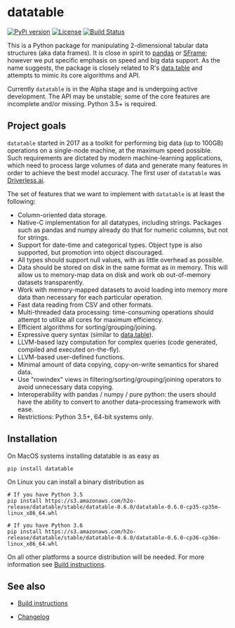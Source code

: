 <!---
  This Source Code Form is subject to the terms of the Mozilla Public
  License, v. 2.0. If a copy of the MPL was not distributed with this
  file, You can obtain one at http://mozilla.org/MPL/2.0/.
-->

# datatable

[![PyPi version](https://img.shields.io/pypi/v/datatable.svg)](https://pypi.org/project/datatable/)
[![License](https://img.shields.io/pypi/l/datatable.svg)](https://github.com/h2oai/datatable/blob/master/LICENSE)
[![Build Status](https://travis-ci.org/h2oai/datatable.svg?branch=master)](https://travis-ci.org/h2oai/datatable)

This is a Python package for manipulating 2-dimensional tabular data structures
(aka data frames). It is close in spirit to [pandas] or [SFrame]; however we
put specific emphasis on speed and big data support. As the name suggests, the
package is closely related to R's [data.table] and attempts to mimic its core
algorithms and API.

Currently `datatable` is in the Alpha stage and is undergoing active
development. The API may be unstable; some of the core features are incomplete
and/or missing. Python 3.5+ is required.


## Project goals

`datatable` started in 2017 as a toolkit for performing big data (up to 100GB)
operations on a single-node machine, at the maximum speed possible. Such
requirements are dictated by modern machine-learning applications, which need
to process large volumes of data and generate many features in order to
achieve the best model accuracy. The first user of `datatable` was [Driverless.ai].

The set of features that we want to implement with `datatable` is at least
the following:

* Column-oriented data storage.
* Native-C implementation for all datatypes, including strings. Packages such as
  pandas and numpy already do that for numeric columns, but not for strings.
* Support for date-time and categorical types. Object type is also supported,
  but promotion into object discouraged.
* All types should support null values, with as little overhead as possible.
* Data should be stored on disk in the same format as in memory. This will allow
  us to memory-map data on disk and work ob out-of-memory datasets transparently.
* Work with memory-mapped datasets to avoid loading into memory more data than
  necessary for each particular operation.
* Fast data reading from CSV and other formats.
* Multi-threaded data processing: time-consuming operations should attempt to
  utilize all cores for maximum efficiency.
* Efficient algorithms for sorting/grouping/joining.
* Expressive query syntax (similar to [data.table]).
* LLVM-based lazy computation for complex queries (code generated, compiled and
  executed on-the-fly).
* LLVM-based user-defined functions.
* Minimal amount of data copying, copy-on-write semantics for shared data.
* Use "rowindex" views in filtering/sorting/grouping/joining operators to avoid
  unnecessary data copying.
* Interoperability with pandas / numpy / pure python: the users should have
  the ability to convert to another data-processing framework with ease.
* Restrictions: Python 3.5+, 64-bit systems only.


## Installation

On MacOS systems installing datatable is as easy as
```
pip install datatable
```

On Linux you can install a binary distribution as
```
# If you have Python 3.5
pip install https://s3.amazonaws.com/h2o-release/datatable/stable/datatable-0.6.0/datatable-0.6.0-cp35-cp35m-linux_x86_64.whl

# If you have Python 3.6
pip install https://s3.amazonaws.com/h2o-release/datatable/stable/datatable-0.6.0/datatable-0.6.0-cp36-cp36m-linux_x86_64.whl
```

On all other platforms a source distribution will be needed. For more information see [Build instructions](https://github.com/h2oai/datatable/wiki/Build-instructions).


## See also

* [Build instructions](https://github.com/h2oai/datatable/wiki/Build-instructions)
* [Changelog](https://github.com/h2oai/datatable/blob/master/CHANGELOG.md)


  [pandas]: https://github.com/pandas-dev/pandas
  [SFrame]: https://github.com/turi-code/SFrame
  [data.table]: https://github.com/Rdatatable/data.table
  [driverless.ai]: https://www.h2o.ai/driverless-ai/
